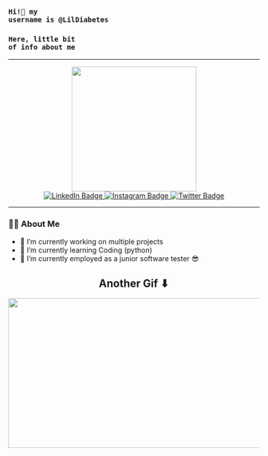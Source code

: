 ### <code>**Hi!👋 my username is @LilDiabetes**</code> 
### <code>**Here, little bit of info about me**</code>


---

<div id="header" align="center">
  <img src="https://c.tenor.com/eFWg68USeZgAAAAM/computer-hacker-fallout.gif" width="250"/>
</div>

<div id="badges"align="center">
  <a href="https://www.linkedin.com/in/daniel-gatenadze-140a4a245/">
    <img src="https://img.shields.io/badge/LinkedIn-blue?style=for-the-badge&logo=linkedin&logoColor=white" alt="LinkedIn Badge"/>
  </a>
  <a href="https://www.instagram.com/shiroken_/">
    <img src="https://img.shields.io/badge/Instagram-orange?style=for-the-badge&logo=instagram&logoColor=white" alt="Instagram Badge"/>
  </a>
  <a href="https://twitter.com/DanielGate6">
    <img src="https://img.shields.io/badge/Twitter-lightblue?style=for-the-badge&logo=twitter&logoColor=black" alt="Twitter Badge"/>
  </a>
</div>

---
### :man_technologist: About Me

- 🔭 I’m currently working on multiple projects
- 🌱 I’m currently learning Coding (python) 
- 👯 I’m currently employed as a junior software tester 😎



<h2 align="center">Another Gif ⬇</h2>



<div align="center">
  <img src="https://c.tenor.com/3bTxZ4HdrysAAAAC/pixels-neon.gif" width="600" height="300"/>
</div>



<br/><br/>




